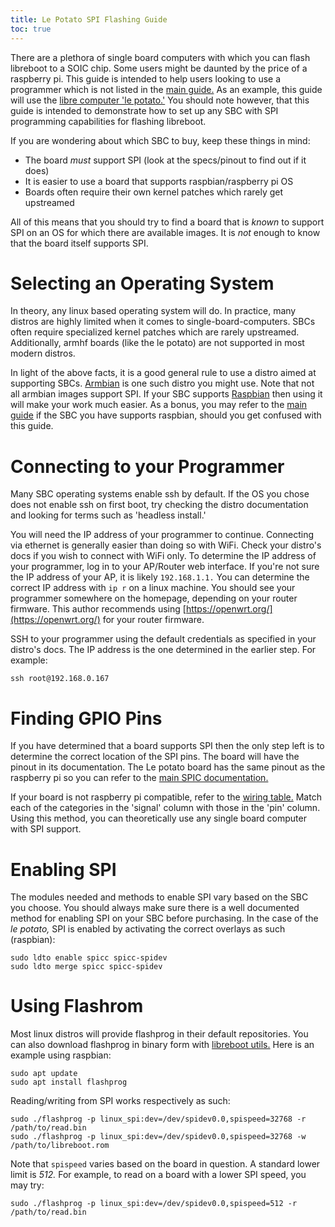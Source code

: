 ```yaml
---
title: Le Potato SPI Flashing Guide
toc: true
---
```


There are a plethora of single board computers with which you can flash libreboot to a SOIC chip.
Some users might be daunted by the price of a raspberry pi.
This guide is intended to help users looking to use a programmer which is not listed in the [main guide.](../)
As an example, this guide will use the [libre computer 'le potato.'](https://libre.computer/products/aml-s905x-cc/)
You should note however, that this guide is intended to demonstrate how to set up any SBC with SPI programming capabilities for flashing libreboot.

If you are wondering about which SBC to buy, keep these things in mind:

+ The board *must* support SPI (look at the specs/pinout to find out if it does)
+ It is easier to use a board that supports raspbian/raspberry pi OS
+ Boards often require their own kernel patches which rarely get upstreamed

All of this means that you should try to find a board that is *known* to support SPI on an OS for which there are available images.
It is *not* enough to know that the board itself supports SPI.

Selecting an Operating System
=============================

In theory, any linux based operating system will do.
In practice, many distros are highly limited when it comes to single-board-computers.
SBCs often require specialized kernel patches which are rarely upstreamed.
Additionally, armhf boards (like the le potato) are not supported in most modern distros.

In light of the above facts, it is a good general rule to use a distro aimed at supporting SBCs.
[Armbian](https://www.armbian.com/) is one such distro you might use.
Note that not all armbian images support SPI.
If your SBC supports [Raspbian](https://www.raspberrypi.com/software/) then using it will make your work much easier.
As a bonus, you may refer to the [main guide](spi) if the SBC you have supports raspbian, should you get confused with this guide.

Connecting to your Programmer
=============================

Many SBC operating systems enable ssh by default.
If the OS you chose does not enable ssh on first boot, try checking the distro documentation and looking for terms such as 'headless install.'

You will need the IP address of your programmer to continue.
Connecting via ethernet is generally easier than doing so with WiFi.
Check your distro's docs if you wish to connect with WiFi only.
To determine the IP address of your programmer, log in to your AP/Router web interface.
If you're not sure the IP address of your AP, it is likely `192.168.1.1.`
You can determine the correct IP address with `ip r` on a linux machine.
You should see your programmer somewhere on the homepage, depending on your router firmware.
This author recommends using [https://openwrt.org/](https://openwrt.org/) for your router firmware.

SSH to your programmer using the default credentials as specified in your distro's docs.
The IP address is the one determined in the earlier step.
For example:

`ssh root@192.168.0.167`

Finding GPIO Pins
=================

If you have determined that a board supports SPI then the only step left is to
determine the correct location of the SPI pins.
The board will have the pinout in its documentation.
The Le potato board has the same pinout as the raspberry pi so you can refer to the [main SPIC documentation.](spi.md#gpio-pins-on-raspberry-pi-rpi-40-pin)

If your board is not raspberry pi compatible, refer to the [wiring table.](spi.html#soic8dip8wson8-wiring-diagram)
Match each of the categories in the 'signal' column with those in the 'pin' column.
Using this method, you can theoretically use any single board computer with SPI support.

Enabling SPI
============

The modules needed and methods to enable SPI vary based on the SBC you choose.
You should always make sure there is a well documented method for enabling SPI on your SBC before purchasing.
In the case of the *le potato,* SPI is enabled by activating the correct overlays as such (raspbian):

```
sudo ldto enable spicc spicc-spidev
sudo ldto merge spicc spicc-spidev
```

Using Flashrom
==============

Most linux distros will provide flashprog in their default repositories.
You can also download flashprog in binary form with [libreboot utils.](https://libreboot.org/download.html#https)
Here is an example using raspbian:

```
sudo apt update
sudo apt install flashprog
```

Reading/writing from SPI works respectively as such:

```
sudo ./flashprog -p linux_spi:dev=/dev/spidev0.0,spispeed=32768 -r /path/to/read.bin
sudo ./flashprog -p linux_spi:dev=/dev/spidev0.0,spispeed=32768 -w /path/to/libreboot.rom
```

Note that `spispeed` varies based on the board in question.
A standard lower limit is *512.*
For example, to read on a board with a lower SPI speed, you may try:

	sudo ./flashprog -p linux_spi:dev=/dev/spidev0.0,spispeed=512 -r /path/to/read.bin
